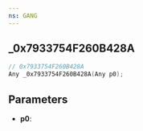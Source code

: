 ```yaml
---
ns: GANG
---
```

## _0x7933754F260B428A

```c
// 0x7933754F260B428A
Any _0x7933754F260B428A(Any p0);
```

## Parameters
* **p0**:
